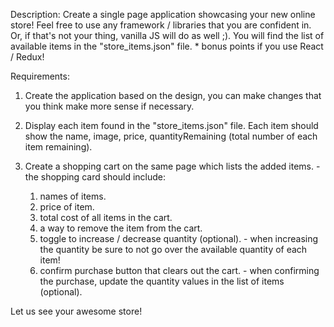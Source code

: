 Description:
  Create a single page application showcasing your new online store! Feel free to use any framework / libraries
  that you are confident in. Or, if that's not your thing, vanilla JS will do as well ;). You will find the list
  of available items in the "store_items.json" file.
    * bonus points if you use React / Redux!

Requirements:
  1. Create the application based on the design, you can make changes that you think make more sense if necessary.

  2. Display each item found in the "store_items.json" file. Each item should show the name, image, price,
    quantityRemaining (total number of each item remaining).

  3. Create a shopping cart on the same page which lists the added items.
    - the shopping card should include:
        1. names of items.
        2. price of item.
        3. total cost of all items in the cart.
        3. a way to remove the item from the cart.
        4. toggle to increase / decrease quantity (optional).
          - when increasing the quantity be sure to not go over the available quantity of each item!
        5. confirm purchase button that clears out the cart.
          - when confirming the purchase, update the quantity values in the list of items (optional).

Let us see your awesome store!

